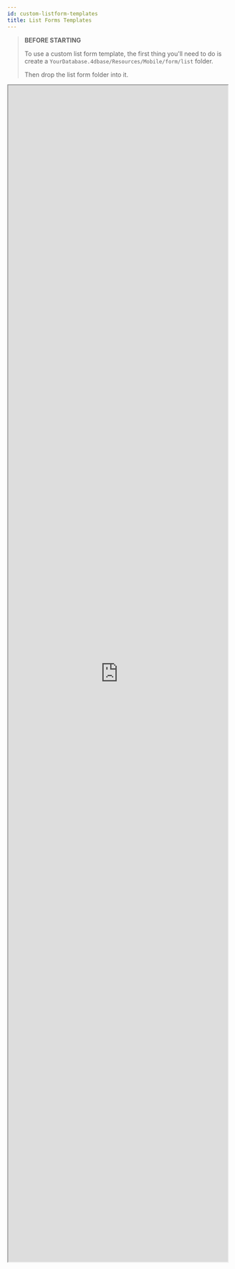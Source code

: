 ```yaml
---
id: custom-listform-templates
title: List Forms Templates
---
```



>  **BEFORE STARTING**
> 
> To use a custom list form template, the first thing you'll need to do is create a `YourDatabase.4dbase/Resources/Mobile/form/list` folder.
> 
> Then drop the list form folder into it.

<div>
<iframe  src="https://4d-for-ios.github.io/gallery/#/type/form-list/picker/0" scrolling="yes" height="2700" width="100%">
</iframe>
</div>


